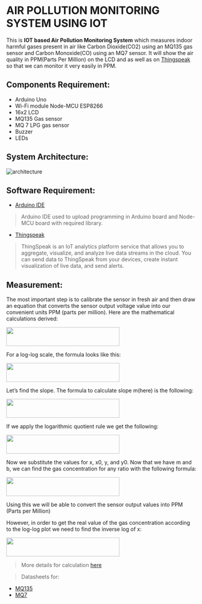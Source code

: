 # AIR POLLUTION MONITORING SYSTEM USING IOT
This is **IOT based Air Pollution Monitoring System** which measures indoor harmful gases present in air like Carbon Dioxide(CO2) using an MQ135 gas sensor and Carbon Monoxide(CO) using an MQ7 sensor. It will show the air quality in PPM(Parts Per Million) on the LCD and as well as on [Thingspeak](https://thingspeak.com/channels/1347787) so that we can monitor it very easily in PPM.

## Components Requirement:
- Arduino Uno
- Wi-Fi module Node-MCU ESP8266
- 16x2 LCD
- MQ135 Gas sensor
- MQ 7 LPG gas sensor
- Buzzer
- LEDs

## System Architecture:
![architecture](assets/images/Design.png)

## Software Requirement:
- [Arduino IDE](https://www.arduino.cc/)
> Arduino IDE used to upload programming in Arduino board and Node-MCU board with required library.
- [Thingspeak](https://thingspeak.com/)
> ThingSpeak is an IoT analytics platform service that allows you to aggregate, visualize, and analyze live data streams in the cloud. You can send data to ThingSpeak from your devices, create instant visualization of live data, and send alerts.

## Measurement:
The most important step is to calibrate the sensor in fresh air and then draw an equation that converts the sensor output voltage value into our convenient units PPM (parts per
million). Here are the mathematical calculations derived:

<img src="https://user-images.githubusercontent.com/71394525/136597549-2f8f6810-ab9a-4042-a847-99b989679a26.png" width="300" height="50" />

For a log-log scale, the formula looks like this:

<img src="https://user-images.githubusercontent.com/71394525/136597505-823d507c-8215-4c14-8c83-c105f5cc6475.png" width="300" height="50" />

Let’s find the slope. The formula to calculate slope m(here) is the following:

<img src="https://user-images.githubusercontent.com/71394525/136597462-bef17157-1b8e-4893-b68d-e5552b6ea2e6.png" width="300" height="50" />

If we apply the logarithmic quotient rule we get the following:

<img src="https://user-images.githubusercontent.com/71394525/136597007-7457d561-9678-4e5d-ac90-1bd1ea19e921.png" width="300" height="50" />

Now we substitute the values for x, x0, y, and y0.
Now that we have m and b, we can find the gas concentration for any ratio with the following formula:

<img src="https://user-images.githubusercontent.com/71394525/136596791-877a8b37-5394-4dcb-a82a-3065ac7dbea3.png" width="300" height="50" />

Using this we will be able to convert the sensor output values into PPM (Parts per Million)

However, in order to get the real value of the gas concentration according to the log-log plot we need to find the inverse log of x:

<img src="https://user-images.githubusercontent.com/71394525/136596657-6a3f4ec0-f717-49f3-b5a0-3d45a17cadc2.png" width="300" height="50" />

> More details for calculation [here](assets/docs/Final_Paper.pdf)

> Datasheets for:
  - [MQ135](https://www.olimex.com/Products/Components/Sensors/Gas/SNS-MQ135/resources/SNS-MQ135.pdf)
  - [MQ7](https://www.sparkfun.com/datasheets/Sensors/Biometric/MQ-7.pdf)


